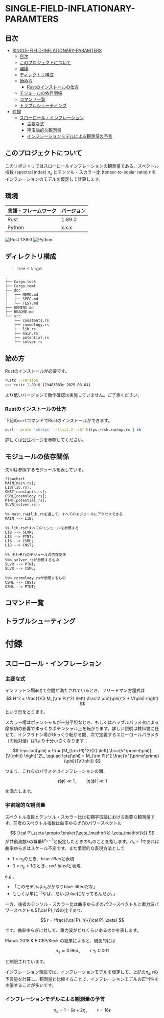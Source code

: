 
# SINGLE-FIELD-INFLATIONARY-PARAMTERS

## 目次
- [SINGLE-FIELD-INFLATIONARY-PARAMTERS](#single-field-inflationary-paramters)
  - [目次](#目次)
  - [このプロジェクトについて](#このプロジェクトについて)
  - [環境](#環境)
  - [ディレクトリ構成](#ディレクトリ構成)
  - [始め方](#始め方)
    - [Rustのインストールの仕方](#rustのインストールの仕方)
  - [モジュールの依存関係](#モジュールの依存関係)
  - [コマンド一覧](#コマンド一覧)
  - [トラブルシューティング](#トラブルシューティング)
- [付録](#付録)
  - [スローロール・インフレーション](#スローロールインフレーション)
    - [主要な式](#主要な式)
    - [宇宙論的な観測量](#宇宙論的な観測量)
    - [インフレーションモデルによる観測量の予言](#インフレーションモデルによる観測量の予言)

## このプロジェクトについて
このリポジトリではスローロールインフレーションの観測量である、スペクトル指数 (spectral index) $n_s$ とテンソル・スカラー比 (tensor-to-scalar ratio) $r$ をインフレーションのモデルを仮定して計算します。


## 環境
| 言語・フレームワーク      | バージョン |
| --------------------- | ---------- |
| Rust                  | 1.89.0     |
| Python                | x.x.x     |


<img src="https://img.shields.io/badge/Rust-1.89.0-dea584?style=flat-square&logo=rust&logoColor=white" alt="Rust 1.89.0">   

<img src="https://img.shields.io/badge/Python-3776AB?style=flat-square&logo=python&logoColor=white" alt="Python">


## ディレクトリ構成
> tree -I target
```
.
├── Cargo.lock
├── Cargo.toml
├── doc
│   ├── MEMO.md
│   ├── SPEC.md
│   └── TEST.md
├── GEMINI.md
├── README.md
└── src
    ├── constants.rs
    ├── cosmology.rs
    ├── lib.rs
    ├── main.rs
    ├── potential.rs
    └── solver.rs
```

## 始め方
Rustのインストールが必要です。  
```bash
rustc --version
>>> rustc 1.89.0 (29483883e 2025-08-04)
```
より低いバージョンで動作確認は実施していません。ご了承ください。

### Rustのインストールの仕方

下記の`curl`コマンドでRustのインストールができます。
```bash
curl --proto '=https' --tlsv1.2 -sSf https://sh.rustup.rs | sh
```
詳しくは[公式ページ](https://www.rust-lang.org/ja/tools/install)を参照してください。


## モジュールの依存関係
矢印は参照するモジュールを表している。

```mermaid
flowchart
MAIN[main.rs];
LIB[lib.rs];
CNST[constants.rs];
CSML[cosmology.rs];
PTNT[potential.rs];
SLVR[solver.rs];

%% main.rsはlib.rsを通して、すべてのモジュールにアクセスできる
MAIN --> LIB;

%% lib.rsがすべてのモジュールを参照する
LIB --> SLVR;
LIB --> PTNT;
LIB --> CSML;
LIB --> CNST;

%% それぞれのモジュールの依存関係
%%% solver.rsが参照するもの
SLVR --> PTNT;
SLVR --> CSML;

%%% cosmology.rsが参照するもの
CSML --> CNST;
CSML --> PTNT;
```

## コマンド一覧

## トラブルシューティング


# 付録
## スローロール・インフレーション

### 主要な式

インフラトン場$\phi(t)$で空間が満たされているとき、フリードマン方程式は
$$
    H^2 
    = \frac{1}{3 M_{\rm Pl}^2} 
    \left(
        \frac12 \dot{\phi}^2 + V(\phi)
    \right)
$$
という形をとります。

スカラー場はポテンシャルが十分平坦なとき、もしくはハッブルパラメタによる摩擦項の影響で**ゆっくり**ポテンシャル上を転がります。詳しい説明は教科書に任せて、インフラトン場がゆっくり転がる間、次で定義するスローロールパラメタ（の絶対値）は1より十分小さくなります：

$$
    \epsilon(\phi)
    = \frac{M_{\rm Pl}^2}{2} 
    \left(
        \frac{V^\prime(\phi)}{V(\phi)}
    \right)^2\,,
    \qquad
    \eta(\phi)
    = M_{\rm Pl}^2 \frac{V^{\prime\prime}(\phi)}{V(\phi)}
$$

つまり、これらのパラメタはインフレーションの間、

$$
    \epsilon(\phi) \ll 1\,, \qquad
    |\eta(\phi)| \ll 1
$$

を満たします。


### 宇宙論的な観測量

スペクトル指数とテンソル・スカラー比は初期宇宙論における重要な観測量です。前者のスペクトル指数は曲率ゆらぎ$\zeta$のパワースペクトル

$$
    {\cal P}_\zeta \propto \braket{\zeta_\mathbf{k} \zeta_\mathbf{k}}
$$
が共動波数$k$の冪乗$k^{n_s - 1}$と仮定したときの$n_s$のことを指します。$n_s = 1$であれば曲率ゆらぎはスケール不変です。また慣習的な表現方法として

- 1 < $n_s$のとき、*blue-tilted*と表現
- 0 < $n_s < 1$のとき、*red-tilted*と表現

e.g., 
- 「このモデルは$n_s$がかなりblue-tiltedだな」
- もしくは単に「やば、だいぶblueになってるんだが。」


一方、後者のテンソル・スカラー比は曲率ゆらぎのパワースペクトルと重力波パワースペクトル${\cal P}_h$の比であり、

$$
    r = \frac{{\cal P}_h}{{\cal P}_\zeta}
$$

です。曲率ゆらぎに対して、重力波がどれくらいあるのかを表します。


Planck 2018 & BICEP/Keck の結果によると、観測的には

$$
    n_s \simeq 0.965\,, 
    \qquad
    r \lesssim 0.001
$$

と制限されています。

インフレーション理論では、インフレーションモデルを仮定して、上記の$n_s, r$の予言量を計算し、観測量と比較することで、インフレーションモデルの正当性を主張することが多いです。


### インフレーションモデルによる観測量の予言


$$
    n_s = 1 - 6 \epsilon + 2 \eta \,, 
    \qquad 
    r = 16 \epsilon
$$

